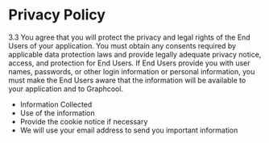 # Privacy Policy

3.3 You agree that you will protect the privacy and legal rights of the End Users of your application. You must obtain any consents required by applicable data protection laws and provide legally adequate privacy notice, access, and protection for End Users. If End Users provide you with user names, passwords, or other login information or personal information, you must make the End Users aware that the information will be available to your application and to Graphcool.

* Information Collected
* Use of the information
* Provide the cookie notice if necessary
* We will use your email address to send you important information

